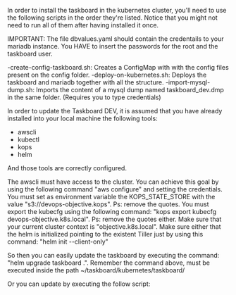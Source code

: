 In order to install the taskboard in the kubernetes cluster, you'll need to use the following scripts in the order they're listed.
Notice that you might not need to run all of them after having installed it once.

IMPORTANT: The file dbvalues.yaml should contain the credentails to your mariadb instance. You HAVE to insert the passwords for the root and the taskboard user.

-create-config-taskboard.sh: Creates a ConfigMap with with the config files present on the config folder.
-deploy-on-kubernetes.sh: Deploys the taskboard and mariadb together with all the structure.
-import-mysql-dump.sh: Imports the content of a mysql dump named taskboard_dev.dmp in the same folder. (Requires you to type credentials)

In order to update the Taskboard DEV, it is assumed that you have already installed into your local machine the following tools:

- awscli
- kubectl 
- kops
- helm

And those tools are correctly configured.

The awscli must have access to the cluster. You can achieve this goal by using the following command "aws configure" and setting the credentials.
You must set as environment variable the KOPS_STATE_STORE with the value "s3://devops-objective.kops". Ps: remove the quotes.
You must export the kubecfg using the following command: "kops export kubecfg devops-objective.k8s.local". Ps: remove the quotes either.
Make sure that your current cluster context is "objective.k8s.local".
Make sure either that the helm is initialized pointing to the existent Tiller just by using this command: "helm init --client-only"

So then you can easily update the taskboard by executing the command: "helm upgrade taskboard .".
Remember the command above, must be executed inside the path ~/taskboard/kubernetes/taskboard/

Or you can update by executing the follow script: 
